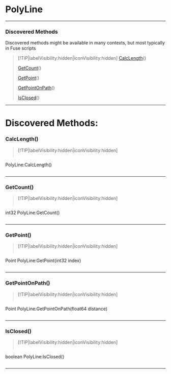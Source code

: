 # PolyLine
___
### Discovered Methods  
Discovered methods might be available in many contexts, but most typically in Fuse scripts  
> [!TIP|labelVisibility:hidden|iconVisibility:hidden]
> [CalcLength](#CalcLength)()
>
> [GetCount](#GetCount)()
>
> [GetPoint](#GetPoint)()
>
> [GetPointOnPath](#GetPointOnPath)()
>
> [IsClosed](#IsClosed)()
>
___

# Discovered Methods: <!-- {docsify-ignore} -->

### CalcLength()
> [!TIP|labelVisibility:hidden|iconVisibility:hidden]
> ```php
 PolyLine:CalcLength()
> ```
>
___

### GetCount()
> [!TIP|labelVisibility:hidden|iconVisibility:hidden]
> ```php
int32 PolyLine:GetCount()
> ```
>
___

### GetPoint()
> [!TIP|labelVisibility:hidden|iconVisibility:hidden]
> ```php
Point PolyLine:GetPoint(int32 index)
> ```
>
___

### GetPointOnPath()
> [!TIP|labelVisibility:hidden|iconVisibility:hidden]
> ```php
Point PolyLine:GetPointOnPath(float64 distance)
> ```
>
___

### IsClosed()
> [!TIP|labelVisibility:hidden|iconVisibility:hidden]
> ```php
boolean PolyLine:IsClosed()
> ```
>
___

